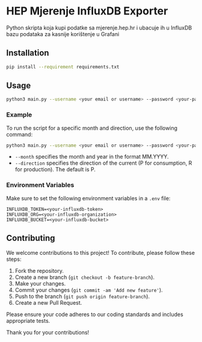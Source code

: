 # HEP Mjerenje InfluxDB Exporter

Python skripta koja kupi podatke sa mjerenje.hep.hr i ubacuje ih u InfluxDB bazu podataka za kasnije korištenje u Grafani

## Installation


```bash
pip install --requirement requirements.txt
```

## Usage

```bash
python3 main.py --username <your email or username> --password <your-password>
```

### Example

To run the script for a specific month and direction, use the following command:

```bash
python3 main.py --username <your email or username> --password <your-password> --month 09.2023 --direction P
```

- `--month` specifies the month and year in the format MM.YYYY.
- `--direction` specifies the direction of the current (P for consumption, R for production). The default is P.

### Environment Variables

Make sure to set the following environment variables in a `.env` file:

```plaintext
INFLUXDB_TOKEN=<your-influxdb-token>
INFLUXDB_ORG=<your-influxdb-organization>
INFLUXDB_BUCKET=<your-influxdb-bucket>
```


## Contributing
We welcome contributions to this project! To contribute, please follow these steps:

1. Fork the repository.
2. Create a new branch (`git checkout -b feature-branch`).
3. Make your changes.
4. Commit your changes (`git commit -am 'Add new feature'`).
5. Push to the branch (`git push origin feature-branch`).
6. Create a new Pull Request.

Please ensure your code adheres to our coding standards and includes appropriate tests.

Thank you for your contributions!